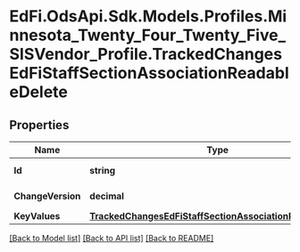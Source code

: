 # EdFi.OdsApi.Sdk.Models.Profiles.Minnesota_Twenty_Four_Twenty_Five_SISVendor_Profile.TrackedChangesEdFiStaffSectionAssociationReadableDelete

## Properties

Name | Type | Description | Notes
------------ | ------------- | ------------- | -------------
**Id** | **string** | Resource identifier | [optional] 
**ChangeVersion** | **decimal** | Change version | [optional] 
**KeyValues** | [**TrackedChangesEdFiStaffSectionAssociationReadableKey**](TrackedChangesEdFiStaffSectionAssociationReadableKey.md) |  | [optional] 

[[Back to Model list]](../README.md#documentation-for-models) [[Back to API list]](../README.md#documentation-for-api-endpoints) [[Back to README]](../README.md)

